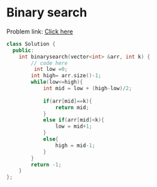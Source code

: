 # Binary search

Problem link: [Click here](https://www.geeksforgeeks.org/problems/binary-search-1587115620/1?page=1&difficulty=Basic&sortBy=submissions)


```cpp
class Solution {
  public:
    int binarysearch(vector<int> &arr, int k) {
        // code here
         int low =0;
        int high= arr.size()-1;
        while(low<=high){
            int mid = low + (high-low)/2;
            
            if(arr[mid]==k){
                return mid;
            }
            else if(arr[mid]<k){
                low = mid+1;
            }
            else{
                high = mid-1;
            }
        }
        return -1;
    }
};
```

